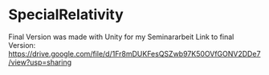 # SpecialRelativity
Final Version was made with Unity for my Seminararbeit
Link to final Version: https://drive.google.com/file/d/1Fr8mDUKFesQSZwb97K50OVfGONV2DDe7/view?usp=sharing
